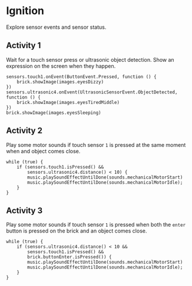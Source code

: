 # Ignition

Explore sensor events and sensor status.

## Activity 1

Wait for a touch sensor press or ultrasonic object detection. Show an expression on the screen when they happen.

```blocks
sensors.touch1.onEvent(ButtonEvent.Pressed, function () {
    brick.showImage(images.eyesDizzy)
})
sensors.ultrasonic4.onEvent(UltrasonicSensorEvent.ObjectDetected, function () {
    brick.showImage(images.eyesTiredMiddle)
})
brick.showImage(images.eyesSleeping)
```

## Activity 2

Play some motor sounds if touch sensor `1` is pressed at the same moment when and object comes close.

```blocks
while (true) {
    if (sensors.touch1.isPressed() &&
        sensors.ultrasonic4.distance() < 10) {
        music.playSoundEffectUntilDone(sounds.mechanicalMotorStart)
        music.playSoundEffectUntilDone(sounds.mechanicalMotorIdle);
    }
}
```

## Activity 3

Play some motor sounds if touch sensor `1` is pressed when both the `enter` button is pressed on the brick and an object comes close.

```blocks
while (true) {
    if (sensors.ultrasonic4.distance() < 10 &&
        sensors.touch1.isPressed() &&
        brick.buttonEnter.isPressed()) {
        music.playSoundEffectUntilDone(sounds.mechanicalMotorStart)
        music.playSoundEffectUntilDone(sounds.mechanicalMotorIdle);
    }
}
```